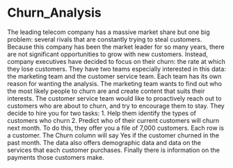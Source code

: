 # Churn_Analysis
The leading telecom company has a massive market share but one big problem: several rivals that are constantly trying to steal customers. Because this company has been the market leader for so many years, there are not significant opportunities to grow with new customers. Instead, company executives have decided to focus on their churn: the rate at which they lose customers. They have two teams especially interested in this data: the marketing team and the customer service team. Each team has its own reason for wanting the analysis. The marketing team wants to find out who the most likely people to churn are and create content that suits their interests. The customer service team would like to proactively reach out to customers who are about to churn, and try to encourage them to stay. They decide to hire you for two tasks: 1. Help them identify the types of customers who churn 2. Predict who of their current customers will churn next month. To do this, they offer you a file of 7,000 customers. Each row is a customer. The Churn column will say Yes if the customer churned in the past month. The data also offers demographic data and data on the services that each customer purchases. Finally there is information on the payments those customers make.
